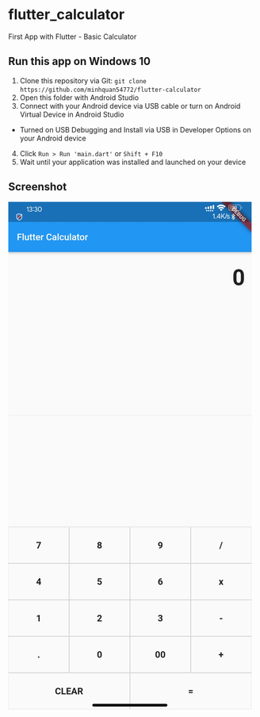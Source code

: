 # flutter_calculator

First App with Flutter - Basic Calculator

## Run this app on Windows 10
1. Clone this repository via Git: `git clone https://github.com/minhquan54772/flutter-calculator`
2. Open this folder with Android Studio
3. Connect with your Android device via USB cable or turn on Android Virtual Device in Android Studio
+ Turned on USB Debugging and Install via USB in Developer Options on your Android device
4. Click `Run > Run 'main.dart'` or `Shift + F10`
5. Wait until your application was installed and launched on your device

## Screenshot
![Screenshot](/preview.jpg)